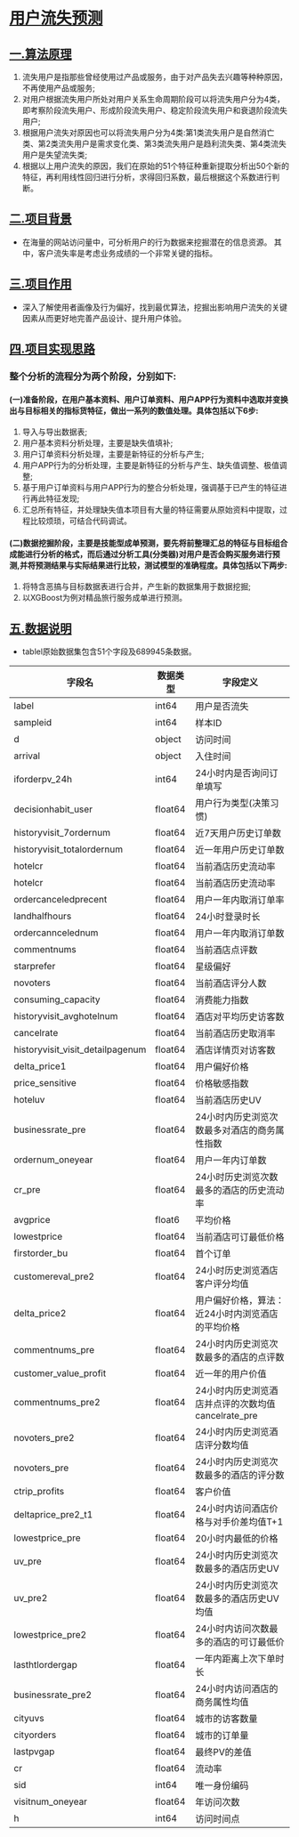 # [用户流失预测]()

## [一.算法原理]()
1. 流失用户是指那些曾经使用过产品或服务，由于对产品失去兴趣等种种原因，不再使用产品或服务;
1. 对用户根据流失用户所处对用户关系生命周期阶段可以将流失用户分为4类，即考察阶段流失用户、形成阶段流失用户、稳定阶段流失用户和衰退阶段流失用户;
1. 根据用户流失对原因也可以将流失用户分为4类:第1类流失用户是自然消亡类、第2类流失用户是需求变化类、第3类流失用户是趋利流失类、第4类流失用户是失望流失类;
1. 根据以上用户流失的原因，我们在原始的51个特征种重新提取分析出50个新的特征，再利用线性回归进行分析，求得回归系数，最后根据这个系数进行判断。

## [二.项目背景]()
- 在海量的网站访问量中，可分析用户的行为数据来挖掘潜在的信息资源。
其中，客户流失率是考虑业务成绩的一个非常关键的指标。

## [三.项目作用]()
- 深入了解使用者画像及行为偏好，找到最优算法，挖掘出影响用户流失的关键因素从而更好地完善产品设计、提升用户体验。


## [四.项目实现思路]()
### 整个分析的流程分为两个阶段，分别如下:
#### (一)准备阶段，在用户基本资料、用户订单资料、用户APP行为资料中选取并变换出与目标相关的指标货特征，做出一系列的数值处理。具体包括以下6步:
1. 导入与导出数据表;
1. 用户基本资料分析处理，主要是缺失值填补;
1. 用户订单资料分析处理，主要是新特征的分析与产生;
1. 用户APP行为的分析处理，主要是新特征的分析与产生、缺失值调整、极值调整;
1. 基于用户订单资料与用户APP行为的整合分析处理，强调基于已产生的特征进行再此特征发现;
1. 汇总所有特征，并处理缺失值本项目有大量的特征需要从原始资料中提取，过程比较烦琐，可结合代码调试。

#### (二)数据挖掘阶段，主要是技能型成单预测，要先将前整理汇总的特征与目标组合成能进行分析的格式，而后通过分析工具(分类器)对用户是否会购买服务进行预测,并将预测结果与实际结果进行比较，测试模型的准确程度。具体包括以下两步:
1. 将特含恶搞与目标数据表进行合并，产生新的数据集用于数据挖掘;
1. 以XGBoost为例对精品旅行服务成单进行预测。

## [五.数据说明]()
- tablel原始数据集包含51个字段及689945条数据。

字段名  | 数据类型  | 字段定义
 ---- | ----- | ------  
 label  | int64 |  用户是否流失
  sampleid   | int64  | 样本ID  
 d  | object | 访问时间
 arrival  | object | 入住时间
 iforderpv_24h      | int64 | 24小时内是否询问订单填写
 decisionhabit_user   | float64 | 用户行为类型(决策习惯)
  historyvisit_7ordernum  |  float64 | 近7天用户历史订单数
 historyvisit_totalordernum   | float64 | 近一年用户历史订单数
  hotelcr  | float64 | 当前酒店历史流动率
 hotelcr  | float64 | 当前酒店历史流动率
  ordercanceledprecent   | float64 | 用户一年内取消订单率
 landhalfhours  | float64 | 24小时登录时长
  ordercanncelednum   | float64 | 用户一年内取消订单数
 commentnums  | float64 |当前酒店点评数
   starprefer   |float64 | 星级偏好 
 novoters   | float64 | 当前酒店评分人数
  consuming_capacity  | float64 | 消费能力指数 
 historyvisit_avghotelnum  | float64 | 酒店对平均历史访客数
  cancelrate  | float64 | 当前酒店历史取消率 
 historyvisit_visit_detailpagenum  | float64 | 酒店详情页对访客数
  delta_price1  | float64 | 用户偏好价格 
 price_sensitive   | float64 | 价格敏感指数
  hoteluv  | float64 | 当前酒店历史UV 
 businessrate_pre  | float64 | 24小时内历史浏览次数最多对酒店的商务属性指数
  ordernum_oneyear   | float64 | 用户一年内订单数 
 cr_pre  | float64 | 24小时历史浏览次数最多的酒店的历史流动率
  avgprice   | float6 | 平均价格 
 lowestprice  | float64 | 当前酒店可订最低价格
  firstorder_bu  | float64 | 首个订单 
 customereval_pre2   | float64 | 24小时历史浏览酒店客户评分均值
  delta_price2   | float64 | 用户偏好价格，算法：近24小时内浏览酒店的平均价格 
 commentnums_pre  | float64 | 24小时内历史浏览次数最多的酒店的点评数
  customer_value_profit  | float64  | 近一年的用户价值
 commentnums_pre2  | float64 | 24小时内历史浏览酒店并点评的次数均值 cancelrate_pre  | float64 | 24小时内访问次数最多的酒店的历史取消率
 novoters_pre2   | float64 | 24小时内历史浏览酒店评分数均值
 novoters_pre  | float64 | 24小时内历史浏览次数最多的酒店的评分数 
 ctrip_profits   | float64 | 客户价值
 deltaprice_pre2_t1  | float64 | 24小时内访问酒店价格与对手价差均值T+1
 lowestprice_pre  | float64 | 20小时内最低的价格
 uv_pre  | float64 | 24小时内历史浏览次数最多的酒店历史UV
 uv_pre2   |  float64 | 24小时内历史浏览次数最多的酒店历史UV均值
 lowestprice_pre2  | float64 | 24小时内访问次数最多的酒店的可订最低价
 lasthtlordergap  | float64 | 一年内距离上次下单时长
 businessrate_pre2   | float64 | 24小时内访问酒店的商务属性均值
 cityuvs  | float64 | 城市的访客数量
cityorders  | float64 | 城市的订单量
 lastpvgap  | float64 | 最终PV的差值
 cr  | float64 | 流动率
 sid | int64 | 唯一身份编码
 visitnum_oneyear  | float64 | 年访问次数
 h  | int64 | 访问时间点

